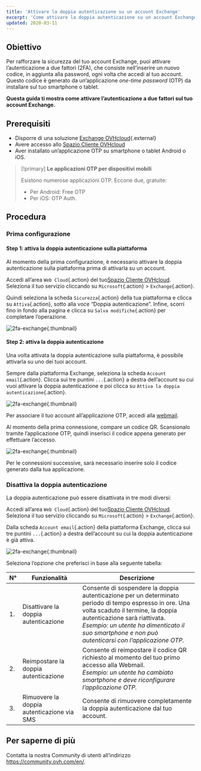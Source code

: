 ```yaml
---
title: 'Attivare la doppia autenticazione su un account Exchange'
excerpt: 'Come attivare la doppia autenticazione su un account Exchange'
updated: 2020-03-11
---
```


## Obiettivo

Per rafforzare la sicurezza del tuo account Exchange, puoi attivare l’autenticazione a due fattori (2FA), che consiste nell’inserire un nuovo codice, in aggiunta alla password, ogni volta che accedi al tuo account. Questo codice è generato da un’applicazione *one-time password* (OTP) da installare sul tuo smartphone o tablet.

**Questa guida ti mostra come attivare l’autenticazione a due fattori sul tuo account Exchange.**

## Prerequisiti

- Disporre di una soluzione [Exchange OVHcloud](https://www.ovhcloud.com/it/emails/){.external}
- Avere accesso allo [Spazio Cliente OVHcloud](https://www.ovh.com/auth/?action=gotomanager&from=https://www.ovh.it/&ovhSubsidiary=it)
- Aver installato un’applicazione OTP su smartphone o tablet Android o iOS. 

> [!primary]
>**Le applicazioni OTP per dispositivi mobili**
>
> Esistono numerose applicazioni OTP. Eccone due, gratuite:
> 
> - Per Android: Free OTP 
> - Per iOS: OTP Auth.
> 

## Procedura

### Prima configurazione

#### Step 1: attiva la doppia autenticazione sulla piattaforma 

Al momento della prima configurazione, è necessario attivare la doppia autenticazione sulla piattaforma prima di attivarla su un account.

Accedi all’area `Web Cloud`{.action} del tuo[Spazio Cliente OVHcloud](https://www.ovh.com/auth/?action=gotomanager&from=https://www.ovh.it/&ovhSubsidiary=it). Seleziona il tuo servizio cliccando su `Microsoft`{.action} > `Exchange`{.action}.

Quindi seleziona la scheda `Sicurezza`{.action} della tua piattaforma e clicca su `Attiva`{.action}, sotto alla voce “Doppia autenticazione”. Infine, scorri fino in fondo alla pagina e clicca su `Salva modifiche`{.action} per completare l’operazione.

![2fa-exchange](2fa-exchange.gif){.thumbnail}

#### Step 2: attiva la doppia autenticazione

Una volta attivata la doppia autenticazione sulla piattaforma, è possibile attivarla su uno dei tuoi account.

Sempre dalla piattaforma Exchange, seleziona la scheda `Account email`{.action}. Clicca sui tre puntini `...`{.action} a destra dell’account su cui vuoi attivare la doppia autenticazione e poi clicca su `Attiva la doppia autenticazione`{.action}.

![2fa-exchange](2fa-exchange-01.png){.thumbnail}

Per associare il tuo account all’applicazione OTP, accedi alla [webmail](https://www.ovh.it/mail).

Al momento della prima connessione, compare un codice QR. Scansionalo tramite l’applicazione OTP, quindi inserisci il codice appena generato per effettuare l’accesso.

![2fa-exchange](2fa-exchange-02.png){.thumbnail}

Per le connessioni successive, sarà necessario inserire solo il codice generato dalla tua applicazione.

### Disattiva la doppia autenticazione

La doppia autenticazione può essere disattivata in tre modi diversi:

Accedi all’area `Web Cloud`{.action} del tuo[Spazio Cliente OVHcloud](https://www.ovh.com/auth/?action=gotomanager&from=https://www.ovh.it/&ovhSubsidiary=it). Seleziona il tuo servizio cliccando su `Microsoft`{.action} > `Exchange`{.action}.

Dalla scheda `Account email`{.action} della piattaforma Exchange, clicca sui tre puntini `...`{.action} a destra dell’account su cui la doppia autenticazione è già attiva.

![2fa-exchange](2fa-exchange-04.png){.thumbnail}

Seleziona l’opzione che preferisci in base alla seguente tabella:

| N°                 	| Funzionalità    | Descrizione                                                                                                        	
|----------------------------------	|------------------|------------------|
| 1. | Disattivare la doppia autenticazione | Consente di sospendere la doppia autenticazione per un determinato periodo di tempo espresso in ore. Una volta scaduto il termine, la doppia autenticazione sarà riattivata. <br> *Esempio: un utente ha dimenticato il suo smartphone e non può autenticarsi con l’applicazione OTP.*   |
| 2. | Reimpostare la doppia autenticazione | Consente di reimpostare il codice QR richiesto al momento del tuo primo accesso alla Webmail.<br> *Esempio: un utente ha cambiato smartphone e deve riconfigurare l’applicazione OTP.* |
| 3. | Rimuovere la doppia autenticazione via SMS | Consente di rimuovere completamente la doppia autenticazione dal tuo account. | 

## Per saperne di più

Contatta la nostra Community di utenti all’indirizzo <https://community.ovh.com/en/>.
